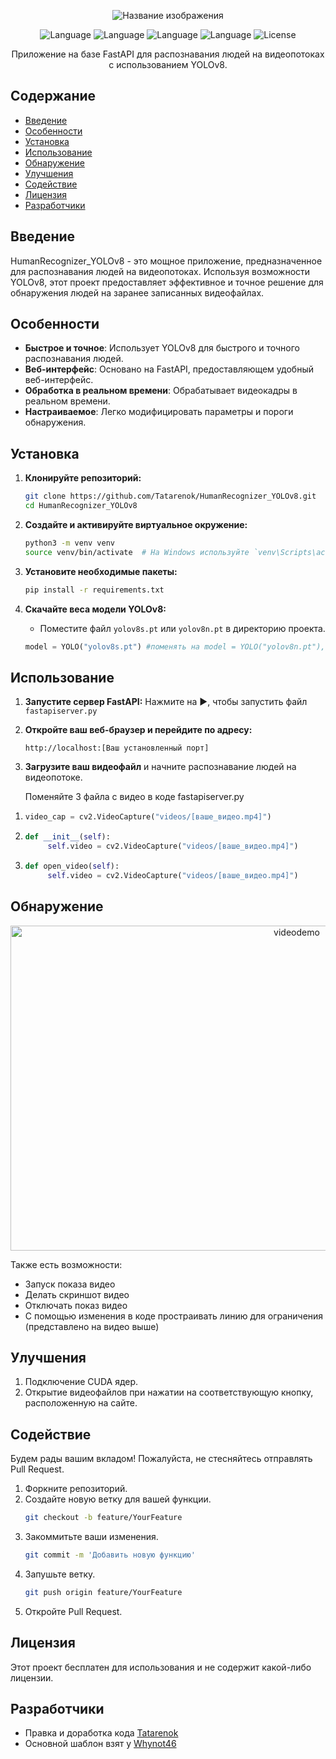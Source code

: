 
<p align="center">
  <img src="https://github.com/Tatarenok/HumanRecognizer_YOLOv8/assets/89196271/edbfa6ff-c73e-406a-94e6-297f6943ee11" alt="Название изображения">
</p>
<p align="center">
   <img src="https://img.shields.io/badge/Language-Python3.10-purple" alt="Language">
   <img src="https://img.shields.io/badge/Language-HTML-blue" alt="Language">
   <img src="https://img.shields.io/badge/Language-CSS-yellow" alt="Language">
   <img src="https://img.shields.io/badge/Language-JS-orange" alt="Language">
   <img src="https://img.shields.io/badge/License-NONE-Lime" alt="License">
</p>

<p align="center">Приложение на базе FastAPI для распознавания людей на видеопотоках с использованием YOLOv8.</p>

## Содержание

- [Введение](#введение)
- [Особенности](#особенности)
- [Установка](#установка)
- [Использование](#использование)
- [Обнаружение](#обнаружение)
- [Улучшения](#улучшения)
- [Содействие](#содействие)
- [Лицензия](#лицензия)
- [Разработчики](#разработчики)

## Введение

HumanRecognizer_YOLOv8 - это мощное приложение, предназначенное для распознавания людей на видеопотоках. Используя возможности YOLOv8, этот проект предоставляет эффективное и точное решение для обнаружения людей на заранее записанных видеофайлах.

## Особенности

- **Быстрое и точное**: Использует YOLOv8 для быстрого и точного распознавания людей.
- **Веб-интерфейс**: Основано на FastAPI, предоставляющем удобный веб-интерфейс.
- **Обработка в реальном времени**: Обрабатывает видеокадры в реальном времени.
- **Настраиваемое**: Легко модифицировать параметры и пороги обнаружения.

## Установка

1. **Клонируйте репозиторий:**
    ```bash
    git clone https://github.com/Tatarenok/HumanRecognizer_YOLOv8.git
    cd HumanRecognizer_YOLOv8
    ```

2. **Создайте и активируйте виртуальное окружение:**
    ```bash
    python3 -m venv venv
    source venv/bin/activate  # На Windows используйте `venv\Scripts\activate`
    ```

3. **Установите необходимые пакеты:**
    ```bash
    pip install -r requirements.txt
    ```

4. **Скачайте веса модели YOLOv8:**
    - Поместите файл `yolov8s.pt` или `yolov8n.pt` в директорию проекта.
   ```python
   model = YOLO("yolov8s.pt") #поменять на model = YOLO("yolov8n.pt"), если нужна yolov8n.pt
   ```

## Использование

1. **Запустите сервер FastAPI:**
    Нажмите на ▶️, чтобы запустить файл ```fastapiserver.py```

2. **Откройте ваш веб-браузер и перейдите по адресу:**
    ```
    http://localhost:[Ваш установленный порт]
    ```

3. **Загрузите ваш видеофайл** и начните распознавание людей на видеопотоке.
   
    Поменяйте 3 файла с видео в коде fastapiserver.py
  1)
     ```python
     video_cap = cv2.VideoCapture("videos/[ваше_видео.mp4]")
     ```
  2)
     ```python
     def __init__(self):
          self.video = cv2.VideoCapture("videos/[ваше_видео.mp4]")
     ```
  3)
     ```python
     def open_video(self):
          self.video = cv2.VideoCapture("videos/[ваше_видео.mp4]")
     ```

## Обнаружение
<p align="center">
<img height="520" width="900" alt="videodemo" src="https://github.com/Tatarenok/HumanRecognizer_YOLOv8/assets/89196271/8737310e-dd27-4bbc-a8b7-ef229f6c65ca">
</p>

Также есть возможности:
- Запуск показа видео
- Делать скриншот видео
- Отключать показ видео
- С помощью изменения в коде простраивать линию для ограничения (представлено на видео выше)

## Улучшения
1. Подключение CUDA ядер.
2. Открытие видеофайлов при нажатии на соответствующую кнопку, расположенную на сайте.

## Содействие

Будем рады вашим вкладом! Пожалуйста, не стесняйтесь отправлять Pull Request.

1. Форкните репозиторий.
2. Создайте новую ветку для вашей функции.
    ```bash
    git checkout -b feature/YourFeature
    ```
3. Закоммитьте ваши изменения.
    ```bash
    git commit -m 'Добавить новую функцию'
    ```
4. Запушьте ветку.
    ```bash
    git push origin feature/YourFeature
    ```
5. Откройте Pull Request.

## Лицензия

Этот проект бесплатен для использования и не содержит какой-либо лицензии.

## Разработчики
- Правка и доработка кода [Tatarenok](https://github.com/Tatarenok)
- Основной шаблон взят у [Whynot46](https://github.com/Whynot46)

